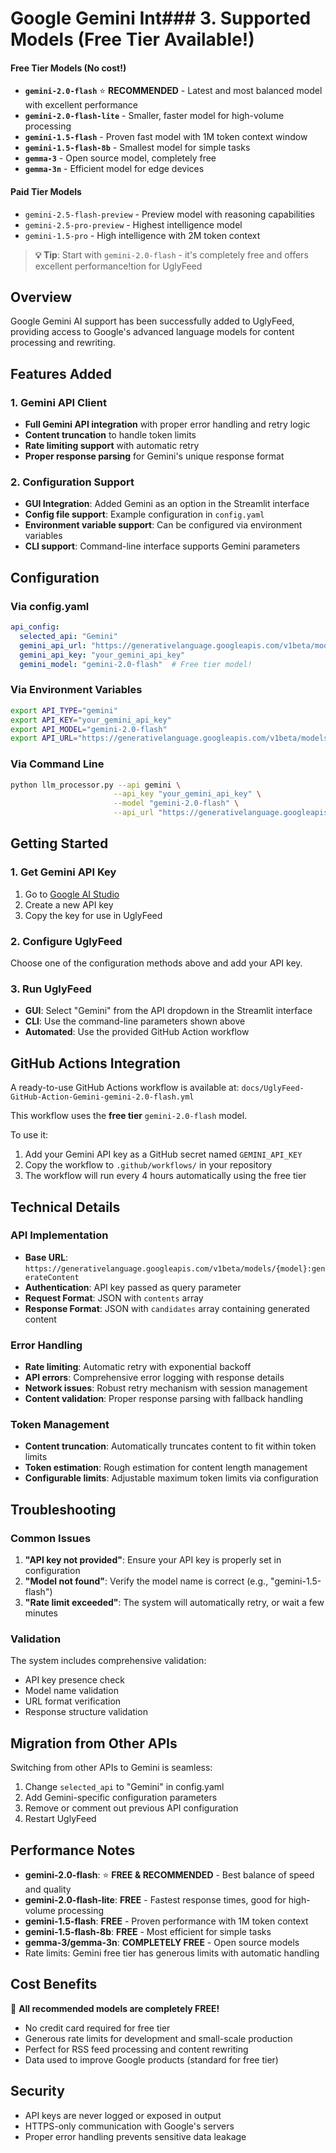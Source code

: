 # Google Gemini Int### 3. Supported Models (Free Tier Available!)

#### Free Tier Models (No cost!)
- **`gemini-2.0-flash`** ⭐ **RECOMMENDED** - Latest and most balanced model with excellent performance
- **`gemini-2.0-flash-lite`** - Smaller, faster model for high-volume processing
- **`gemini-1.5-flash`** - Proven fast model with 1M token context window
- **`gemini-1.5-flash-8b`** - Smallest model for simple tasks
- **`gemma-3`** - Open source model, completely free
- **`gemma-3n`** - Efficient model for edge devices

#### Paid Tier Models
- `gemini-2.5-flash-preview` - Preview model with reasoning capabilities
- `gemini-2.5-pro-preview` - Highest intelligence model
- `gemini-1.5-pro` - High intelligence with 2M token context

> **💡 Tip**: Start with `gemini-2.0-flash` - it's completely free and offers excellent performance!tion for UglyFeed

## Overview
Google Gemini AI support has been successfully added to UglyFeed, providing access to Google's advanced language models for content processing and rewriting.

## Features Added

### 1. Gemini API Client
- **Full Gemini API integration** with proper error handling and retry logic
- **Content truncation** to handle token limits
- **Rate limiting support** with automatic retry
- **Proper response parsing** for Gemini's unique response format

### 2. Configuration Support
- **GUI Integration**: Added Gemini as an option in the Streamlit interface
- **Config file support**: Example configuration in `config.yaml`
- **Environment variable support**: Can be configured via environment variables
- **CLI support**: Command-line interface supports Gemini parameters

## Configuration

### Via config.yaml
```yaml
api_config:
  selected_api: "Gemini"
  gemini_api_url: "https://generativelanguage.googleapis.com/v1beta/models/{model}:generateContent"
  gemini_api_key: "your_gemini_api_key"
  gemini_model: "gemini-2.0-flash"  # Free tier model!
```

### Via Environment Variables
```bash
export API_TYPE="gemini"
export API_KEY="your_gemini_api_key"
export API_MODEL="gemini-2.0-flash"
export API_URL="https://generativelanguage.googleapis.com/v1beta/models/{model}:generateContent"
```

### Via Command Line
```bash
python llm_processor.py --api gemini \
                       --api_key "your_gemini_api_key" \
                       --model "gemini-2.0-flash" \
                       --api_url "https://generativelanguage.googleapis.com/v1beta/models/{model}:generateContent"
```

## Getting Started

### 1. Get Gemini API Key
1. Go to [Google AI Studio](https://makersuite.google.com/app/apikey)
2. Create a new API key
3. Copy the key for use in UglyFeed

### 2. Configure UglyFeed
Choose one of the configuration methods above and add your API key.

### 3. Run UglyFeed
- **GUI**: Select "Gemini" from the API dropdown in the Streamlit interface
- **CLI**: Use the command-line parameters shown above
- **Automated**: Use the provided GitHub Action workflow

## GitHub Actions Integration
A ready-to-use GitHub Actions workflow is available at:
`docs/UglyFeed-GitHub-Action-Gemini-gemini-2.0-flash.yml`

This workflow uses the **free tier** `gemini-2.0-flash` model.

To use it:
1. Add your Gemini API key as a GitHub secret named `GEMINI_API_KEY`
2. Copy the workflow to `.github/workflows/` in your repository
3. The workflow will run every 4 hours automatically using the free tier

## Technical Details

### API Implementation
- **Base URL**: `https://generativelanguage.googleapis.com/v1beta/models/{model}:generateContent`
- **Authentication**: API key passed as query parameter
- **Request Format**: JSON with `contents` array
- **Response Format**: JSON with `candidates` array containing generated content

### Error Handling
- **Rate limiting**: Automatic retry with exponential backoff
- **API errors**: Comprehensive error logging with response details
- **Network issues**: Robust retry mechanism with session management
- **Content validation**: Proper response parsing with fallback handling

### Token Management
- **Content truncation**: Automatically truncates content to fit within token limits
- **Token estimation**: Rough estimation for content length management
- **Configurable limits**: Adjustable maximum token limits via configuration

## Troubleshooting

### Common Issues
1. **"API key not provided"**: Ensure your API key is properly set in configuration
2. **"Model not found"**: Verify the model name is correct (e.g., "gemini-1.5-flash")
3. **"Rate limit exceeded"**: The system will automatically retry, or wait a few minutes

### Validation
The system includes comprehensive validation:
- API key presence check
- Model name validation
- URL format verification
- Response structure validation

## Migration from Other APIs
Switching from other APIs to Gemini is seamless:
1. Change `selected_api` to "Gemini" in config.yaml
2. Add Gemini-specific configuration parameters
3. Remove or comment out previous API configuration
4. Restart UglyFeed

## Performance Notes
- **gemini-2.0-flash**: ⭐ **FREE & RECOMMENDED** - Best balance of speed and quality
- **gemini-2.0-flash-lite**: **FREE** - Fastest response times, good for high-volume processing  
- **gemini-1.5-flash**: **FREE** - Proven performance with 1M token context
- **gemini-1.5-flash-8b**: **FREE** - Most efficient for simple tasks
- **gemma-3/gemma-3n**: **COMPLETELY FREE** - Open source models
- Rate limits: Gemini free tier has generous limits with automatic handling

## Cost Benefits
🎉 **All recommended models are completely FREE!**
- No credit card required for free tier
- Generous rate limits for development and small-scale production
- Perfect for RSS feed processing and content rewriting
- Data used to improve Google products (standard for free tier)

## Security
- API keys are never logged or exposed in output
- HTTPS-only communication with Google's servers
- Proper error handling prevents sensitive data leakage
